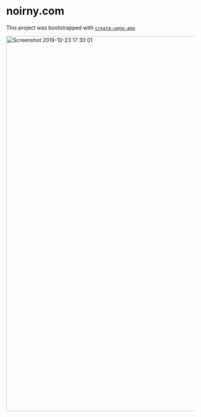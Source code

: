 # noirny.com

This project was bootstrapped with [`create-ueno-app`](https://github.com/ueno-llc/create-ueno-app)


<img width="1000" alt="Screenshot 2019-10-23 17 30 01" src="https://user-images.githubusercontent.com/4060187/67435816-fbe01680-f5ba-11e9-89ec-44ab1fc661c7.png">
